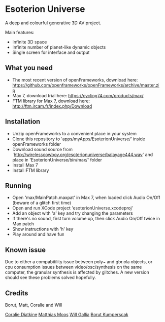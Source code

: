 Esoterion Universe
==================

A deep and colourful generative 3D AV project.

Main features:
- Infinite 3D space
- Infinite number of planet-like dynamic objects
- Single screen for interface and output

What you need
-------------

- The most recent version of openFrameworks, download here: https://github.com/openframeworks/openFrameworks/archive/master.zip
- Max 7, download trial here: https://cycling74.com/products/max/
- FTM library for Max 7, download here: http://ftm.ircam.fr/index.php/Download

Installation
------------

- Unzip openFrameworks to a convenient place in your system
- Clone this repository to 'apps/myApps/EsoterionUniverse/' inside openFrameworks folder
- Download sound source from 'http://wirelesscowboy.org/esoterionuniverse/balayage444.wav' and place in 'EsoterionUniverse/bin/max/' folder
- Install Max 7
- Install FTM library

Running
-------

- Open 'max/MainPatch.maxpat' in Max 7, when loaded click Audio On/Off (beware of a glitch first time)
- Open and run XCode project 'esoterionUniverse.xcodeproj'
- Add an object with 'a' key and try changing the parameters
- If there's no sound, first turn volume up, then click Audio On/Off twice in Max patch
- Show instructions with 'h' key
- Play around and have fun

Known issue
-----------

Due to either a compabitility issue between poly~ and gbr.ola objects, or cpu consumption issues between video/osc/synthesis on the same computer, the granular synthesis is affected by glitches. A new version should see these problems solved hopefully.

Credits
---------------------

Borut, Matt, Coralie and Will

[Coralie Diatkine](http://coraliediatkine.eu)
[Matthias Moos](http://matthiasmoos.tumblr.com)
[Will Gallia](http://willgallia.com)
[Borut Kumperscak](http://wirelesscowboy.org)